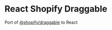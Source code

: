 # React Shopify Draggable

Port of [@shopify/draggable](https://github.com/Shopify/draggable) to React
